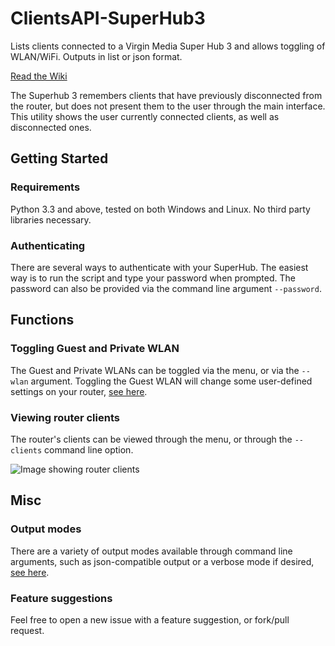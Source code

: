 # ClientsAPI-SuperHub3
Lists clients connected to a Virgin Media Super Hub 3 and allows toggling of WLAN/WiFi. Outputs in list or json format. 

[Read the Wiki](./wiki)

The Superhub 3 remembers clients that have previously disconnected from the router, but does not present them to the user through the main interface. This utility shows the user currently connected clients, as well as disconnected ones.

## Getting Started
### Requirements
Python 3.3 and above, tested on both Windows and Linux. No third party libraries necessary.

### Authenticating
There are several ways to authenticate with your SuperHub. The easiest way is to run the script and type your password when prompted. The password can also be provided via the command line argument `--password`.

## Functions
### Toggling Guest and Private WLAN
The Guest and Private WLANs can be toggled via the menu, or via the `--wlan` argument. Toggling the Guest WLAN will change some user-defined settings on your router, [see here](./wiki/Functions-Documentation#wlan).

### Viewing router clients
The router's clients can be viewed through the menu, or through the `--clients` command line option.

![Image showing router clients](https://i.imgur.com/L1low59.png)

## Misc
### Output modes
There are a variety of output modes available through command line arguments, such as json-compatible output or a verbose mode if desired, [see here](./wiki/Command-Line-Arguments#other).

### Feature suggestions
Feel free to open a new issue with a feature suggestion, or fork/pull request.

